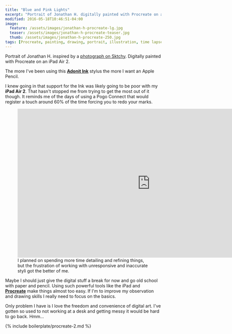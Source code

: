 ```yaml
---
title: "Blue and Pink Lights"
excerpt: "Portrait of Jonathan H. digitally painted with Procreate on an iPad."
modified: 2016-05-18T10:46:51-04:00
image: 
  feature: /assets/images/jonathan-h-procreate-lg.jpg
  teaser: /assets/images/jonathan-h-procreate-teaser.jpg
  thumb: /assets/images/jonathan-h-procreate-250.jpg
tags: [Procreate, painting, drawing, portrait, illustration, time lapse]
---
```


Portrait of Jonathan H. inspired by a [photograph on Sktchy](http://sktchy.com/4cnY0H). Digitally painted with Procreate on an iPad Air 2.

The more I've been using this [**Adonit Ink**](http://www.amazon.com/Adobe-Creative-Connected-Precision-Stylus/dp/B00LNECVN6/ref=as_li_ss_tl?ie=UTF8&qid=1461688574&sr=8-1&keywords=adobe+ink&linkCode=ll1&tag=mademist-20&linkId=85c30649adf50e2ff0b9c753f6dfe2c9) stylus the more I want an Apple Pencil. 

I knew going in that support for the Ink was likely going to be poor with my **iPad Air 2**. That hasn't stopped me from trying to get the most out of it though. It reminds me of the days of using a Pogo Connect that would register a touch around 60% of the time forcing you to redo your marks.

<figure>
  <iframe width="853" height="480" src="https://www.youtube-nocookie.com/embed/yFpaUg5AH_o?controls=0&amp;showinfo=0" frameborder="0" allowfullscreen></iframe>
  <figcaption>I planned on spending more time detailing and refining things, but the frustration of working with unresponsive and inaccurate styli got the better of me.</figcaption>
</figure>

Maybe I should just give the digital stuff a break for now and go old school with paper and pencil. Using such powerful tools like the iPad and [**Procreate**](http://procreate.si/) make things almost too easy. If I'm to improve my observation and drawing skills I really need to focus on the basics.

Only problem I have is I love the freedom and convenience of digital art. I've gotten so used to not working at a desk and getting messy it would be hard to go back. Hmm...

{% include boilerplate/procreate-2.md %}
